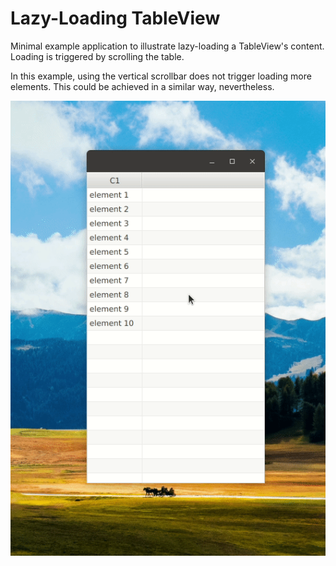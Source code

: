 # Lazy-Loading TableView
Minimal example application to illustrate lazy-loading a TableView's content. Loading is triggered by scrolling the table.

In this example, using the vertical scrollbar does not trigger loading more elements. This could be achieved in a similar way, nevertheless.

![screencast](lazy-loading.gif "Lazy-loading elements")
